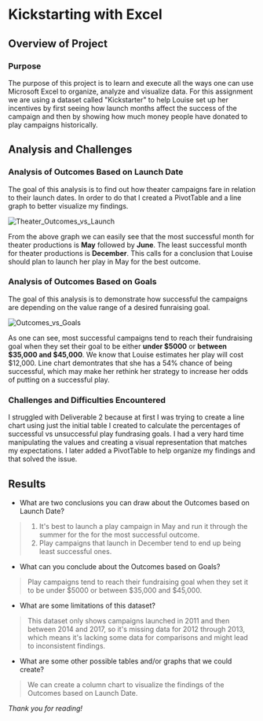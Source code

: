 # Kickstarting with Excel

## Overview of Project

### Purpose

The purpose of this project is to learn and execute all the ways one can use Microsoft Excel to organize, analyze and visualize data. 
For this assignment we are using a dataset called "Kickstarter" to help Louise set up her incentives by first seeing how launch months affect the success of the campaign and then by showing how much money people have donated to play campaigns historically. 

## Analysis and Challenges

### Analysis of Outcomes Based on Launch Date

The goal of this analysis is to find out how theater campaigns fare in relation to their launch dates. In order to do that I created a PivotTable and a line graph to better visualize my findings.

![Theater_Outcomes_vs_Launch](https://user-images.githubusercontent.com/93845867/146488573-9f5b10df-60ad-41c2-b674-6abd15548b56.png)

From the above graph we can easily see that the most successful month for theater productions is **May** followed by **June**. The least successful month for theater productions is **December**. This calls for a conclusion that Louise should plan to launch her play in May for the best outcome. 

### Analysis of Outcomes Based on Goals

The goal of this analysis is to demonstrate how successful the campaigns are depending on the value range of a desired funraising goal.

![Outcomes_vs_Goals](https://user-images.githubusercontent.com/93845867/146490059-182209ac-978d-4650-96b1-8d9a69545add.png)

As one can see, most successful campaigns tend to reach their fundraising goal when they set their goal to be either **under $5000** or **between $35,000 and $45,000**. We know that Louise estimates her play will cost $12,000. Line chart demontrates that she has a 54% chance of being successful, which may make her rethink her strategy to increase her odds of putting on a successful play. 

### Challenges and Difficulties Encountered

I struggled with Deliverable 2 because at first I was trying to create a line chart using just the initial table I created to calculate the percentages of successful vs unsuccessful play fundrasing goals. I had a very hard time manipulating the values and creating a visual representation that matches my expectations. I later added a PivotTable to help organize my findings and that solved the issue.   

## Results

- What are two conclusions you can draw about the Outcomes based on Launch Date?

> 1. It's best to launch a play campaign in May and run it through the summer for the for the most successful outcome. 
> 2. Play campaigns that launch in December tend to end up being least successful ones. 

- What can you conclude about the Outcomes based on Goals?

> Play campaigns tend to reach their fundraising goal when they set it to be under $5000 or between $35,000 and $45,000.

- What are some limitations of this dataset?

> This dataset only shows campaigns launched in 2011 and then between 2014 and 2017, so it's missing data for 2012 through 2013, which means it's lacking some data for comparisons and might lead to inconsistent findings.

- What are some other possible tables and/or graphs that we could create?

> We can create a column chart to visualize the findings of the Outcomes based on Launch Date. 

*Thank you for reading!*
